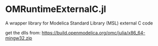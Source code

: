# OMRuntimeExternalC.jl

A wrapper library for Modelica Standard Library (MSL) external C code

get the dlls from: https://build.openmodelica.org/omc/julia/x86_64-mingw32.zip

